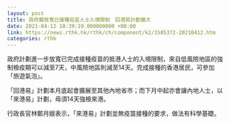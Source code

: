 ```yaml
---
layout: post
title: 政府擬放寬已接種疫苗人士入境限制　回港易計劃擴大
date: 2021-04-12 18:39:19.000000000 +08:00
link: https://news.rthk.hk/rthk/ch/component/k2/1585372-20210412.htm
categories: rthk
---
```


政府計劃進一步放寬已完成接種疫苗的抵港人士的入境限制，來自低風險地區的強制檢疫期可以減至7天，中風險地區則減至14天。完成接種的香港居民，可參加「旅遊氣泡」。

「回港易」計劃本月底起會擴展至其他內地省市；而下月中起亦會讓內地人士，以「來港易」計劃，毋須14天強檢來港。

行政長官林鄭月娥表示，「來港易」計劃並無疫苗接種的要求，做法有科學基礎。
